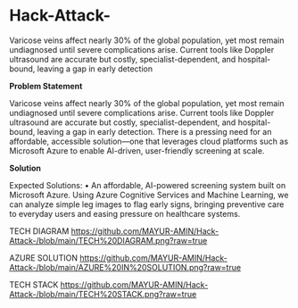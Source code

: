 # Hack-Attack-
Varicose veins affect nearly 30% of the global population, yet most remain undiagnosed until severe complications arise. Current tools like Doppler ultrasound are accurate but costly, specialist-dependent, and hospital-bound, leaving a gap in early detection


**Problem Statement**

Varicose veins affect nearly 30% of the global population, yet most remain undiagnosed until severe complications arise.
Current tools like Doppler ultrasound are accurate but costly, specialist-dependent, and hospital-bound, leaving a gap in early detection.
There is a pressing need for an affordable, accessible solution—one that leverages cloud platforms such as Microsoft Azure to enable AI-driven, user-friendly screening at scale.


**Solution**

Expected Solutions:
• An affordable, AI-powered screening system built on Microsoft Azure. Using Azure Cognitive Services and Machine Learning, we can analyze simple leg images to flag early signs, bringing preventive care to everyday users and easing pressure on healthcare systems.

TECH DIAGRAM
https://github.com/MAYUR-AMIN/Hack-Attack-/blob/main/TECH%20DIAGRAM.png?raw=true

AZURE SOLUTION 
https://github.com/MAYUR-AMIN/Hack-Attack-/blob/main/AZURE%20IN%20SOLUTION.png?raw=true


TECH STACK
https://github.com/MAYUR-AMIN/Hack-Attack-/blob/main/TECH%20STACK.png?raw=true
